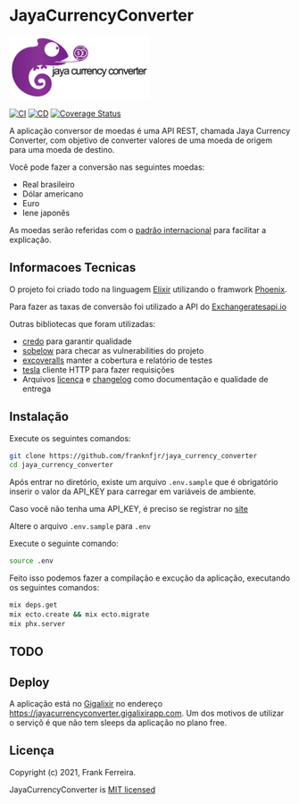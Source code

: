 # JayaCurrencyConverter

<img src="https://github.com/franknfjr/jaya_currency_converter/blob/development/assets/jaya_currency_converter.png" width="250" alt="JayaCurrencyConverter">

[![CI](https://github.com/franknfjr/jaya_currency_converter/actions/workflows/ci.yml/badge.svg)](https://github.com/franknfjr/jaya_currency_converter/actions?query=workflow%3ACI)
[![CD](https://github.com/franknfjr/jaya_currency_converter/actions/workflows/cd.yml/badge.svg)](https://github.com/franknfjr/jaya_currency_converter/actions?query=workflow%3ACD)
[![Coverage Status](https://coveralls.io/repos/github/franknfjr/jaya_currency_converter/badge.svg)](https://coveralls.io/github/franknfjr/jaya_currency_converter)

A aplicação conversor de moedas é uma API REST, chamada Jaya Currency Converter, com objetivo de converter valores de uma moeda de origem para uma moeda de destino.

Você pode fazer a conversão nas seguintes moedas:

* Real brasileiro
* Dólar americano
* Euro
* Iene japonês

As moedas serão referidas com o [padrão internacional](https://pt.wikipedia.org/wiki/ISO_4217) para facilitar a explicação.

## Informacoes Tecnicas

O projeto foi criado todo na linguagem [Elixir](https://elixir-lang.org/) utilizando o framwork [Phoenix](https://www.phoenixframework.org/).

Para fazer as taxas de conversão foi utilizado a API do  [Exchangeratesapi.io](https://exchangeratesapi.io/documentation/)

Outras bibliotecas que foram utilizadas:

* [credo](https://github.com/rrrene/credo) para garantir qualidade
* [sobelow](https://github.com/nccgroup/sobelow) para checar as vulnerabilities do projeto
* [excoveralls](https://github.com/parroty/excoveralls) manter a cobertura e relatório de testes
* [tesla](https://github.com/teamon/tesla) cliente HTTP para fazer requisições
* Arquivos [licença](/LICENSE.md) e [changelog](/CHANGELOG.md) como documentação e qualidade de entrega

## Instalação

Execute os seguintes comandos:

```sh
git clone https://github.com/franknfjr/jaya_currency_converter
cd jaya_currency_converter
```

Após entrar no diretório, existe um arquivo `.env.sample` que é obrigatório inserir o valor da API_KEY para carregar em variáveis de ambiente.

Caso você não tenha uma API_KEY, é preciso se registrar no [site](https://manage.exchangeratesapi.io/signup/free)

Altere o arquivo `.env.sample` para `.env`

Execute o seguinte comando:

```sh
source .env
```

Feito isso podemos fazer a compilação e excução da aplicação, executando os seguintes comandos:

```sh
mix deps.get
mix ecto.create && mix ecto.migrate
mix phx.server
```

## TODO

## Deploy

A aplicação está no [Gigalixir](https://www.gigalixir.com/) no endereço https://jayacurrencyconverter.gigalixirapp.com. Um dos motivos de utilizar o serviçõ é que não tem sleeps da aplicação no plano free.

## Licença

Copyright (c) 2021, Frank Ferreira.

JayaCurrencyConverter is [MIT licensed](./LICENSE.md)
